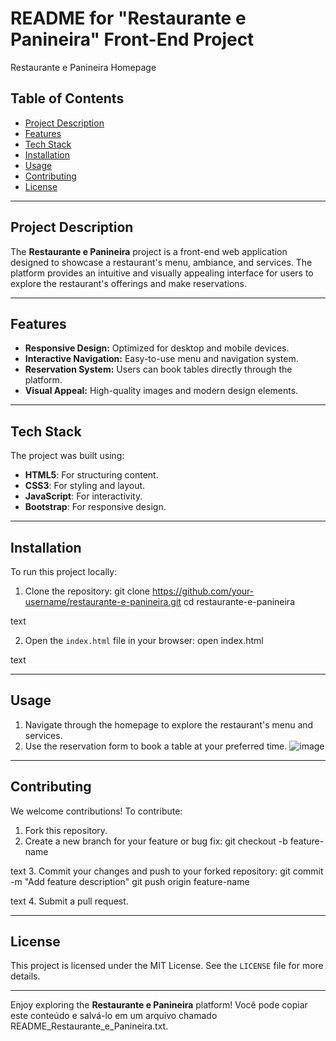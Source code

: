 # README for "Restaurante e Panineira" Front-End Project

Restaurante e Panineira Homepage

## Table of Contents
- [Project Description](#project-description)
- [Features](#features)
- [Tech Stack](#tech-stack)
- [Installation](#installation)
- [Usage](#usage)
- [Contributing](#contributing)
- [License](#license)





---

## Project Description
The **Restaurante e Panineira** project is a front-end web application designed to showcase a restaurant's menu, ambiance, and services. The platform provides an intuitive and visually appealing interface for users to explore the restaurant's offerings and make reservations.

---

## Features
- **Responsive Design:** Optimized for desktop and mobile devices.
- **Interactive Navigation:** Easy-to-use menu and navigation system.
- **Reservation System:** Users can book tables directly through the platform.
- **Visual Appeal:** High-quality images and modern design elements.

---

## Tech Stack
The project was built using:
- **HTML5**: For structuring content.
- **CSS3**: For styling and layout.
- **JavaScript**: For interactivity.
- **Bootstrap**: For responsive design.

---

## Installation
To run this project locally:

1. Clone the repository:
git clone https://github.com/your-username/restaurante-e-panineira.git
cd restaurante-e-panineira

text

2. Open the `index.html` file in your browser:
open index.html

text

---

## Usage
1. Navigate through the homepage to explore the restaurant's menu and services.
2. Use the reservation form to book a table at your preferred time.
![image](https://github.com/user-attachments/assets/4ec0cddd-9b80-4220-86e5-9e365b2aacc2)

---

## Contributing
We welcome contributions! To contribute:
1. Fork this repository.
2. Create a new branch for your feature or bug fix:
git checkout -b feature-name

text
3. Commit your changes and push to your forked repository:
git commit -m "Add feature description"
git push origin feature-name

text
4. Submit a pull request.

---

## License
This project is licensed under the MIT License. See the `LICENSE` file for more details.

---

Enjoy exploring the **Restaurante e Panineira** platform!
Você pode copiar este conteúdo e salvá-lo em um arquivo chamado README_Restaurante_e_Panineira.txt.
